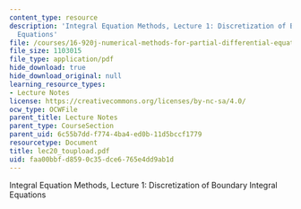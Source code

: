 ```yaml
---
content_type: resource
description: 'Integral Equation Methods, Lecture 1: Discretization of Boundary Integral
  Equations'
file: /courses/16-920j-numerical-methods-for-partial-differential-equations-sma-5212-spring-2003/faa00bbfd8590c35dce6765e4dd9ab1d_lec20_toupload.pdf
file_size: 1103015
file_type: application/pdf
hide_download: true
hide_download_original: null
learning_resource_types:
- Lecture Notes
license: https://creativecommons.org/licenses/by-nc-sa/4.0/
ocw_type: OCWFile
parent_title: Lecture Notes
parent_type: CourseSection
parent_uid: 6c55b7dd-f774-4ba4-ed0b-11d5bccf1779
resourcetype: Document
title: lec20_toupload.pdf
uid: faa00bbf-d859-0c35-dce6-765e4dd9ab1d
---
```

Integral Equation Methods, Lecture 1: Discretization of Boundary Integral Equations